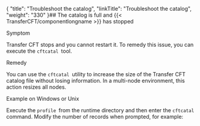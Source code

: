 {
    "title": "Troubleshoot the catalog",
    "linkTitle": "Troubleshoot the catalog",
    "weight": "330"
}## The catalog is full and {{< TransferCFT/componentlongname  >}} has stopped

Symptom

Transfer CFT stops and you cannot restart it. To remedy this issue, you can execute the `cftcatal `tool.

Remedy

You can use the `cftcatal `utility to increase the size of the Transfer CFT catalog file without losing information. In a multi-node environment, this action resizes all nodes.

Example on Windows or Unix

Execute the `profile `from the runtime directory and then enter the `cftcatal` command. Modify the number of records when prompted, for example:
